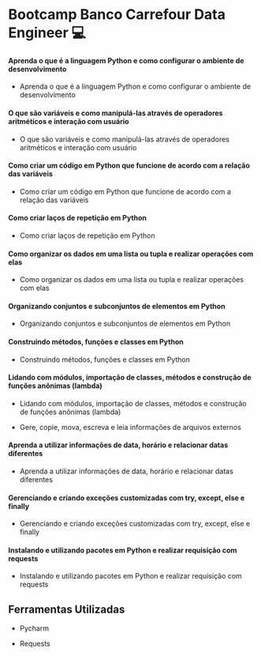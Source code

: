 # Bootcamp Banco Carrefour Data Engineer :computer:



#### Aprenda o que é a linguagem Python e como configurar o ambiente de desenvolvimento

- Aprenda o que é a linguagem Python e como configurar o ambiente de desenvolvimento

  

#### O que são variáveis e como manipulá-las através de operadores aritméticos e interação com usuário

- O que são variáveis e como manipulá-las através de operadores aritméticos e interação com usuário

  

#### Como criar um código em Python que funcione de acordo com a relação das variáveis

- Como criar um código em Python que funcione de acordo com a relação das variáveis

  

#### Como criar laços de repetição em Python

- Como criar laços de repetição em Python

  

#### Como organizar os dados em uma lista ou tupla e realizar operações com elas

- Como organizar os dados em uma lista ou tupla e realizar operações com elas

  

#### Organizando conjuntos e subconjuntos de elementos em Python

- Organizando conjuntos e subconjuntos de elementos em Python

  

#### Construindo métodos, funções e classes em Python

- Construindo métodos, funções e classes em Python

  

#### Lidando com módulos, importação de classes, métodos e construção de funções anônimas (lambda)

- Lidando com módulos, importação de classes, métodos e construção de funções anônimas (lambda)

- Gere, copie, mova, escreva e leia informações de arquivos externos

  

#### Aprenda a utilizar informações de data, horário e relacionar datas diferentes

- Aprenda a utilizar informações de data, horário e relacionar datas diferentes

  

#### Gerenciando e criando exceções customizadas com try, except, else e finally

- Gerenciando e criando exceções customizadas com try, except, else e finally

  

#### Instalando e utilizando pacotes em Python e realizar requisição com requests

- Instalando e utilizando pacotes em Python e realizar requisição com requests



## Ferramentas Utilizadas

- Pycharm

- Requests

  